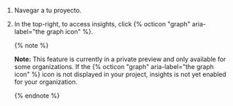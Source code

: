 1. Navegar a tu proyecto.
2. In the top-right, to access insights, click {% octicon "graph" aria-label="the graph icon" %}.

    {% note %}

   **Note:** This feature is currently in a private preview and only available for some organizations. If the {% octicon "graph" aria-label="the graph icon" %} icon is not displayed in your project, insights is not yet enabled for your organization.

   {% endnote %} 
